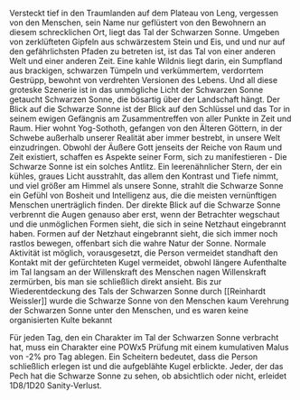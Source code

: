 Versteckt tief in den Traumlanden auf dem Plateau von Leng, vergessen von den Menschen, sein Name nur geflüstert von den Bewohnern an diesem schrecklichen Ort, liegt das Tal der Schwarzen Sonne. Umgeben von zerklüfteten Gipfeln aus schwärzestem Stein und Eis, und und nur auf den gefährlichsten Pfaden zu betreten ist, ist das Tal von einer anderen Welt und einer anderen Zeit. Eine kahle Wildnis liegt darin, ein Sumpfland aus brackigen, schwarzen Tümpeln und verkümmertem, verdorrtem Gestrüpp, bewohnt von verdrehten Versionen des Lebens. Und all diese groteske Szenerie ist in das unmögliche Licht der Schwarzen Sonne getaucht Schwarzen Sonne, die bösartig über der Landschaft hängt. Der Blick auf die Schwarze Sonne ist der Blick auf den Schlüssel und das Tor in seinem ewigen Gefängnis am Zusammentreffen von
aller Punkte in Zeit und Raum. Hier wohnt Yog-Sothoth, gefangen von den Älteren Göttern, in der Schwebe außerhalb unserer Realität aber immer bestrebt, in unsere Welt einzudringen. Obwohl der Äußere Gott jenseits der Reiche von Raum und Zeit existiert, schaffen es Aspekte seiner Form, sich zu manifestieren - Die Schwarze Sonne ist ein solches Antlitz. Ein leerenähnlicher Stern, der ein kühles, graues Licht ausstrahlt, das allem den Kontrast und Tiefe nimmt, und viel größer am Himmel als unsere Sonne, strahlt die Schwarze Sonne ein Gefühl von Bosheit und Intelligenz aus, die die meisten vernünftigen Menschen unerträglich finden. Der direkte Blick auf die Schwarze Sonne verbrennt die Augen genauso aber erst, wenn der Betrachter wegschaut und die unmöglichen Formen sieht, die sich in seine Netzhaut eingebrannt haben. Formen auf der Netzhaut eingebrannt sieht, die sich immer noch rastlos bewegen, offenbart sich die wahre Natur der Sonne. Normale Aktivität ist möglich, vorausgesetzt, die Person vermeidet standhaft den Kontakt mit der gefürchteten Kugel vermeidet, obwohl längere Aufenthalte im Tal langsam an der Willenskraft des Menschen nagen Willenskraft zermürben, bis man sie schließlich direkt ansieht. Bis zur Wiederentdeckung des Tals der Schwarzen Sonne durch [[Reinhardt Weissler]] wurde die Schwarze Sonne von den Menschen kaum Verehrung der Schwarzen Sonne unter den Menschen, und es waren keine organisierten Kulte bekannt


Für jeden Tag, den ein Charakter im Tal der Schwarzen Sonne verbracht hat, muss ein Charakter eine POWx5 Prüfung mit einem kumulativen Malus von -2% pro Tag ablegen. Ein Scheitern bedeutet, dass die Person schließlich erlegen ist und die aufgeblähte Kugel erblickte. Jeder, der das Pech hat die Schwarze Sonne zu sehen, ob absichtlich oder nicht, erleidet
1D8/1D20 Sanity-Verlust.
